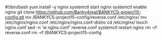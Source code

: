#!/bin/bash
yum install -y nginx
systemctl start nginx
systemctl enable nginx
git clone https://github.com/Banky4real/BANKYCS-project15-config.git
mv /BANKYCS-project15-config/reverse.conf /etc/nginx/
mv /etc/nginx/nginx.conf /etc/nginx/nginx.conf-distro
cd /etc/nginx/
touch nginx.conf
sed -n 'w nginx.conf' reverse.conf
systemctl restart nginx
rm -rf reverse.conf
rm -rf /BANKYCS-project15-config